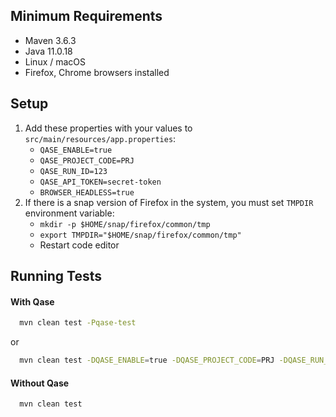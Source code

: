 ## Minimum Requirements
- Maven 3.6.3
- Java 11.0.18
- Linux / macOS
- Firefox, Chrome browsers installed

## Setup

1. Add these properties with your values to `src/main/resources/app.properties`:
    - `QASE_ENABLE=true`
    - `QASE_PROJECT_CODE=PRJ`
    - `QASE_RUN_ID=123`
    - `QASE_API_TOKEN=secret-token`
    - `BROWSER_HEADLESS=true`
2. If there is a snap version of Firefox in the system, you must set `TMPDIR` environment variable:
    - `mkdir -p $HOME/snap/firefox/common/tmp`
    - `export TMPDIR="$HOME/snap/firefox/common/tmp"`
    - Restart code editor

## Running Tests
#### With Qase
```bash
  mvn clean test -Pqase-test
```
or
```bash
  mvn clean test -DQASE_ENABLE=true -DQASE_PROJECT_CODE=PRJ -DQASE_RUN_ID=123 -DQASE_API_TOKEN=secret-token
```
#### Without Qase
```bash
  mvn clean test
```